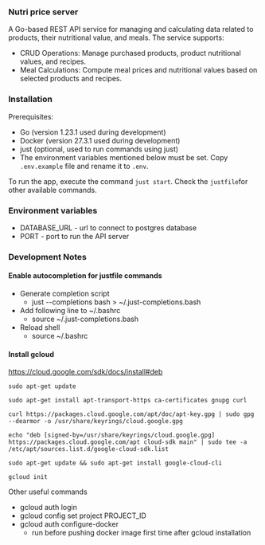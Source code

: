### Nutri price server
A Go-based REST API service for managing and calculating data related to products, their nutritional value, and meals. The service supports:

* CRUD Operations: Manage purchased products, product nutritional values, and recipes.
* Meal Calculations: Compute meal prices and nutritional values based on selected products and recipes.

### Installation

Prerequisites:
* Go (version 1.23.1 used during development)
* Docker (version 27.3.1 used during development)
* just (optional, used to run commands using just)
* The environment variables mentioned below must be set. Copy `.env.example` file and rename it to `.env`.

To run the app, execute the command `just start`. Check the `justfile`for other available commands.

### Environment variables

* DATABASE_URL - url to connect to postgres database
* PORT - port to run the API server

### Development Notes

#### Enable autocompletion for justfile commands
* Generate completion script
    * just --completions bash > ~/.just-completions.bash
* Add following line to ~/.bashrc
    * source ~/.just-completions.bash
* Reload shell
    * source ~/.bashrc

#### Install gcloud
https://cloud.google.com/sdk/docs/install#deb
```
sudo apt-get update

sudo apt-get install apt-transport-https ca-certificates gnupg curl

curl https://packages.cloud.google.com/apt/doc/apt-key.gpg | sudo gpg --dearmor -o /usr/share/keyrings/cloud.google.gpg

echo "deb [signed-by=/usr/share/keyrings/cloud.google.gpg] https://packages.cloud.google.com/apt cloud-sdk main" | sudo tee -a /etc/apt/sources.list.d/google-cloud-sdk.list

sudo apt-get update && sudo apt-get install google-cloud-cli

gcloud init
```

Other useful commands
* gcloud auth login
* gcloud config set project PROJECT_ID
* gcloud auth configure-docker
    * run before pushing docker image first time after gcloud installation